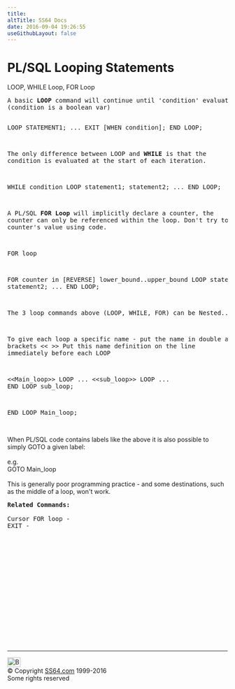 ```yaml
---
title:
altTitle: SS64 Docs
date: 2016-09-04 19:26:55
useGithubLayout: false
---
```

<!-- #BeginLibraryItem "/Library/head_orapl.lbi" --><!-- #EndLibraryItem --><h1>PL/SQL Looping Statements </h1> 
<p>LOOP, WHILE Loop, FOR Loop</p>
<pre>A basic <b>LOOP</b> command will continue until 'condition' evaluates to true
(condition is a boolean var)

LOOP
   STATEMENT1;
   ...
   EXIT [WHEN condition];
END LOOP;

The only difference between LOOP and <b>WHILE</b> is that the
condition is evaluated at the start of each iteration.

WHILE condition LOOP
   statement1;
   statement2;
...
END LOOP;

A PL/SQL <b>FOR Loop</b> will implicitly declare a counter,
the counter can only be referenced within the loop. 
Don't try to change the counter's value using code.

FOR loop

FOR counter in [REVERSE]
   lower_bound..upper_bound LOOP
   statement1;
   statement2;
...
END LOOP;


The 3 loop commands above (LOOP, WHILE, FOR) can be Nested...

To give each loop a specific name - put the name in double
angle brackets &lt;&lt; &gt;&gt;
Put this name definition on the line immediately before each LOOP 

&lt;&lt;Main_loop&gt;&gt;
LOOP
...
   &lt;&lt;sub_loop&gt;&gt;
   LOOP
   ...
   END LOOP sub_loop;

END LOOP Main_loop;</pre>
<p><span class="body"><br>
  When PL/SQL code contains labels like the above it is also possible to simply 
  GOTO a given label:<br>
  <br>
  e.g. <br>
  GOTO Main_loop<b><br>
  </b><br>
  This is generally poor programming practice - and some destinations, such as 
  the middle of a loop, won't work.<b><br>
  </b></span></p>
<pre><span class="body"><b>Related Commands:<br></b><br>Cursor FOR loop - 
EXIT - 
</span></pre><!-- #BeginLibraryItem "/Library/foot_ora.lbi" --><p>
<!-- oracle-footer -->
<ins class="adsbygoogle" style="display:inline-block;width:300px;height:250px" data-ad-client="ca-pub-6140977852749469" data-ad-slot="4275490898"></ins>
<script>
(adsbygoogle = window.adsbygoogle || []).push({});
</script></p>
<hr>
<div id="bl" class="footer"><a href="loops.html#"><img src="../images/top.png" width="30" height="22" alt="Back to the Top"></a></div>
<div id="br" class="footer, tagline">© Copyright <a href="../index.html">SS64.com</a> 1999-2016<br>
Some rights reserved</div><!-- #EndLibraryItem -->

